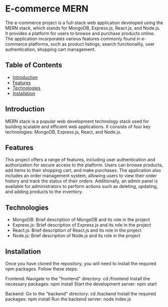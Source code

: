 # E-commerce MERN

The e-commerce project is a full-stack web application developed using the MERN stack, which stands for MongoDB, Express.js, React.js, and Node.js. It provides a platform for users to browse and purchase products online. The application incorporates various features commonly found in e-commerce platforms, such as product listings, search functionality, user authentication, shopping cart management.

## Table of Contents

- [Introduction](#introduction)
- [Features](#features)
- [Technologies](#technologies)
- [Installation](#installation)

## Introduction

MERN stack is a
popular web development technology stack used for building scalable and
efficient web applications. It consists of four key technologies: MongoDB,
Express.js, React, and Node.js.

## Features

This project offers a range of features, including user authentication and authorization for secure access to the platform. Users can browse products, add items to their shopping cart, and make purchases. The application also includes an order management system, allowing users to view their order history and track the status of their orders. Additionally, an admin panel is available for administrators to perform actions such as deleting, updating, and adding products to the inventory.

## Technologies

- MongoDB: Brief description of MongoDB and its role in the project
- Express.js: Brief description of Express.js and its role in the project
- React.js: Brief description of React.js and its role in the project
- Node.js: Brief description of Node.js and its role in the project

## Installation

Once you have cloned the repository, you will need to install the required npm packages. Follow these steps:

  Frontend:
    Navigate to the "frontend" directory:
      cd /frontend
    Install the necessary packages:
      npm install
    Start the development server:
      npm start

  Backend:
    Go to the "backend" directory:
      cd /backend
    Install the required packages:
      npm install
    Run the backend server:
      node index.js
